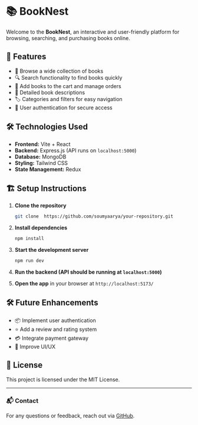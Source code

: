 # 📚 BookNest

Welcome to the **BookNest**, an interactive and user-friendly platform for browsing, searching, and purchasing books online.

## 🚀 Features
- 📖 Browse a wide collection of books
- 🔍 Search functionality to find books quickly
- 🛒 Add books to the cart and manage orders
- 📃 Detailed book descriptions
- 🏷️ Categories and filters for easy navigation
- 🔐 User authentication for secure access



## 🛠️ Technologies Used
- **Frontend:** Vite + React
- **Backend:** Express.js (API runs on `localhost:5000`)
- **Database:** MongoDB
- **Styling:** Tailwind CSS
- **State Management:** Redux 
## 🏗️ Setup Instructions

1. **Clone the repository**
   ```sh
   git clone  https://github.com/soumyaarya/your-repository.git
   
   ```

2. **Install dependencies**
   ```sh
   npm install
   ```

3. **Start the development server**
   ```sh
   npm run dev
   ```

4. **Run the backend (API should be running at `localhost:5000`)**

5. **Open the app** in your browser at `http://localhost:5173/`

## 🛠️ Future Enhancements
- 📦 Implement user authentication
- ⭐ Add a review and rating system
- 💳 Integrate payment gateway
- 🎨 Improve UI/UX

## 📄 License
This project is licensed under the MIT License.

---
### 📬 Contact
For any questions or feedback, reach out via [GitHub](https://github.com/soumyaarya).
